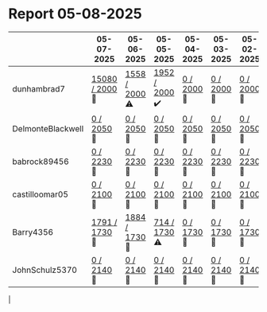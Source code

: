 # Report 05-08-2025
| | 05-07-2025 | 05-06-2025 | 05-05-2025 | 05-04-2025 | 05-03-2025 | 05-02-2025 | 05-01-2025 |
| --- | --- | --- | --- | --- | --- | --- | --- |
| dunhambrad7 | [15080 / 2000](https://www.myfitnesspal.com/food/diary/dunhambrad7?date=2025-05-07) :no_entry_sign: | [1558 / 2000](https://www.myfitnesspal.com/food/diary/dunhambrad7?date=2025-05-06) :warning: | [1952 / 2000](https://www.myfitnesspal.com/food/diary/dunhambrad7?date=2025-05-05) :heavy_check_mark: | [0 / 2000](https://www.myfitnesspal.com/food/diary/dunhambrad7?date=2025-05-04) :no_entry_sign: | [0 / 2000](https://www.myfitnesspal.com/food/diary/dunhambrad7?date=2025-05-03) :no_entry_sign: | [0 / 2000](https://www.myfitnesspal.com/food/diary/dunhambrad7?date=2025-05-02) :no_entry_sign: | [0 / 2000](https://www.myfitnesspal.com/food/diary/dunhambrad7?date=2025-05-01) :no_entry_sign: |
| DelmonteBlackwell | [0 / 2050](https://www.myfitnesspal.com/food/diary/DelmonteBlackwell?date=2025-05-07) :no_entry_sign: | [0 / 2050](https://www.myfitnesspal.com/food/diary/DelmonteBlackwell?date=2025-05-06) :no_entry_sign: | [0 / 2050](https://www.myfitnesspal.com/food/diary/DelmonteBlackwell?date=2025-05-05) :no_entry_sign: | [0 / 2050](https://www.myfitnesspal.com/food/diary/DelmonteBlackwell?date=2025-05-04) :no_entry_sign: | [0 / 2050](https://www.myfitnesspal.com/food/diary/DelmonteBlackwell?date=2025-05-03) :no_entry_sign: | [0 / 2050](https://www.myfitnesspal.com/food/diary/DelmonteBlackwell?date=2025-05-02) :no_entry_sign: | [0 / 2050](https://www.myfitnesspal.com/food/diary/DelmonteBlackwell?date=2025-05-01) :no_entry_sign: |
| babrock89456 | [0 / 2230](https://www.myfitnesspal.com/food/diary/babrock89456?date=2025-05-07) :no_entry_sign: | [0 / 2230](https://www.myfitnesspal.com/food/diary/babrock89456?date=2025-05-06) :no_entry_sign: | [0 / 2230](https://www.myfitnesspal.com/food/diary/babrock89456?date=2025-05-05) :no_entry_sign: | [0 / 2230](https://www.myfitnesspal.com/food/diary/babrock89456?date=2025-05-04) :no_entry_sign: | [0 / 2230](https://www.myfitnesspal.com/food/diary/babrock89456?date=2025-05-03) :no_entry_sign: | [0 / 2230](https://www.myfitnesspal.com/food/diary/babrock89456?date=2025-05-02) :no_entry_sign: | [0 / 2230](https://www.myfitnesspal.com/food/diary/babrock89456?date=2025-05-01) :no_entry_sign: |
| castilloomar05 | [0 / 2100](https://www.myfitnesspal.com/food/diary/castilloomar05?date=2025-05-07) :no_entry_sign: | [0 / 2100](https://www.myfitnesspal.com/food/diary/castilloomar05?date=2025-05-06) :no_entry_sign: | [0 / 2100](https://www.myfitnesspal.com/food/diary/castilloomar05?date=2025-05-05) :no_entry_sign: | [0 / 2100](https://www.myfitnesspal.com/food/diary/castilloomar05?date=2025-05-04) :no_entry_sign: | [0 / 2100](https://www.myfitnesspal.com/food/diary/castilloomar05?date=2025-05-03) :no_entry_sign: | [0 / 2100](https://www.myfitnesspal.com/food/diary/castilloomar05?date=2025-05-02) :no_entry_sign: | [0 / 2100](https://www.myfitnesspal.com/food/diary/castilloomar05?date=2025-05-01) :no_entry_sign: |
| Barry4356 | [1791 / 1730](https://www.myfitnesspal.com/food/diary/Barry4356?date=2025-05-07) :no_entry_sign: | [1884 / 1730](https://www.myfitnesspal.com/food/diary/Barry4356?date=2025-05-06) :no_entry_sign: | [714 / 1730](https://www.myfitnesspal.com/food/diary/Barry4356?date=2025-05-05) :warning: | [0 / 1730](https://www.myfitnesspal.com/food/diary/Barry4356?date=2025-05-04) :no_entry_sign: | [0 / 1730](https://www.myfitnesspal.com/food/diary/Barry4356?date=2025-05-03) :no_entry_sign: | [0 / 1730](https://www.myfitnesspal.com/food/diary/Barry4356?date=2025-05-02) :no_entry_sign: | [0 / 1730](https://www.myfitnesspal.com/food/diary/Barry4356?date=2025-05-01) :no_entry_sign: |
| JohnSchulz5370 | [0 / 2140](https://www.myfitnesspal.com/food/diary/JohnSchulz5370?date=2025-05-07) :no_entry_sign: | [0 / 2140](https://www.myfitnesspal.com/food/diary/JohnSchulz5370?date=2025-05-06) :no_entry_sign: | [0 / 2140](https://www.myfitnesspal.com/food/diary/JohnSchulz5370?date=2025-05-05) :no_entry_sign: | [0 / 2140](https://www.myfitnesspal.com/food/diary/JohnSchulz5370?date=2025-05-04) :no_entry_sign: | [0 / 2140](https://www.myfitnesspal.com/food/diary/JohnSchulz5370?date=2025-05-03) :no_entry_sign: | [0 / 2140](https://www.myfitnesspal.com/food/diary/JohnSchulz5370?date=2025-05-02) :no_entry_sign: | [0 / 2140](https://www.myfitnesspal.com/food/diary/JohnSchulz5370?date=2025-05-01) :no_entry_sign: |
|